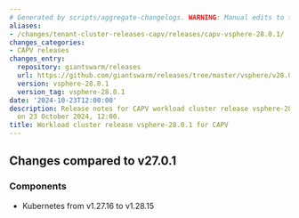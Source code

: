 ```yaml
---
# Generated by scripts/aggregate-changelogs. WARNING: Manual edits to this files will be overwritten.
aliases:
- /changes/tenant-cluster-releases-capv/releases/capv-vsphere-28.0.1/
changes_categories:
- CAPV releases
changes_entry:
  repository: giantswarm/releases
  url: https://github.com/giantswarm/releases/tree/master/vsphere/v28.0.1
  version: vsphere-28.0.1
  version_tag: vsphere-28.0.1
date: '2024-10-23T12:00:00'
description: Release notes for CAPV workload cluster release vsphere-28.0.1, published
  on 23 October 2024, 12:00.
title: Workload cluster release vsphere-28.0.1 for CAPV
---
```


## Changes compared to v27.0.1

### Components

- Kubernetes from v1.27.16 to v1.28.15
